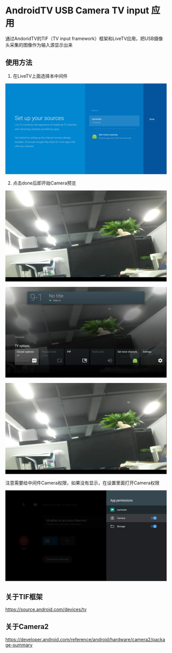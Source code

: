 # AndroidTV USB Camera TV input 应用



通过AndoridTV的TIF（TV input framework）框架和LiveTV应用，把USB摄像头采集的图像作为输入源显示出来



## 使用方法

1. 在LiveTV上面选择本中间件

![](https://github.com/11tools/cameratv/raw/master/figure/2.png)



2. 点击done后即开始Camera预览

   

![7](https://github.com/11tools/cameratv/raw/master/figure/7.png)

![8](https://github.com/11tools/cameratv/raw/master/figure/8.png)

![7](https://github.com/11tools/cameratv/raw/master/figure/7.png)



注意需要给中间件Camera权限，如果没有显示，在设置里面打开Camera权限

![10](https://github.com/11tools/cameratv/raw/master/figure/10.png)

## 关于TIF框架

https://source.android.com/devices/tv



## 关于Camera2

https://developer.android.com/reference/android/hardware/camera2/package-summary





